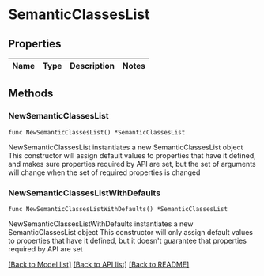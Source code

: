 # SemanticClassesList

## Properties

Name | Type | Description | Notes
------------ | ------------- | ------------- | -------------

## Methods

### NewSemanticClassesList

`func NewSemanticClassesList() *SemanticClassesList`

NewSemanticClassesList instantiates a new SemanticClassesList object
This constructor will assign default values to properties that have it defined,
and makes sure properties required by API are set, but the set of arguments
will change when the set of required properties is changed

### NewSemanticClassesListWithDefaults

`func NewSemanticClassesListWithDefaults() *SemanticClassesList`

NewSemanticClassesListWithDefaults instantiates a new SemanticClassesList object
This constructor will only assign default values to properties that have it defined,
but it doesn't guarantee that properties required by API are set


[[Back to Model list]](../README.md#documentation-for-models) [[Back to API list]](../README.md#documentation-for-api-endpoints) [[Back to README]](../README.md)


